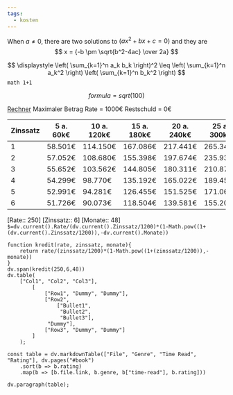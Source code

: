 ```yaml
---
tags:
  - kosten
---
```


When $a \ne 0$, there are two solutions to $(ax^2 + bx + c = 0)$ and they are 
$$ x = {-b \pm \sqrt{b^2-4ac} \over 2a} $$

$$
\displaystyle
\left( \sum_{k=1}^n a_k b_k \right)^2
\leq
\left( \sum_{k=1}^n a_k^2 \right)
\left( \sum_{k=1}^n b_k^2 \right)
$$
``math 1+1``
```math
formula= sqrt(100)
```

[Rechner](https://www.finanzfluss.de/rechner/kreditlaufzeit-berechnen/)
Maximaler Betrag
Rate = 1000€
Restschuld = 0€

|Zinssatz| 5 a. 60k€ |10 a. 120k€| 15 a. 180k€| 20 a. 240k€ | 25 a. 300k€ | 30 a. 360k€|
|-|-|-|-|-|-|-|
|1|58.501€|114.150€|167.086€|217.441€|265.342€|310.907€|
|2|57.052€|108.680€|155.398€|197.674€|235.930€|270.549€|
|3|55.652€|103.562€|144.805€|180.311€|210.876€|237.189€|
|4|54.299€|98.770€|135.192€|165.022€|189.452€|209.461€|
|5|52.991€|94.281€|126.455€|151.525€|171.060€|186.282€|
|6|51.726€|90.073€|118.504€|139.581€|155.207€|166.792€|


[Rate:: 250]
[Zinssatz:: 6]
[Monate:: 48]
`$=dv.current().Rate/(dv.current().Zinssatz/1200)*(1-Math.pow((1+(dv.current().Zinssatz/1200)),-dv.current().Monate))`

```dataviewjs
function kredit(rate, zinssatz, monate){
	return rate/(zinssatz/1200)*(1-Math.pow((1+(zinssatz/1200)),-monate))
}
dv.span(kredit(250,6,48))
dv.table(
    ["Col1", "Col2", "Col3"],
        [
            ["Row1", "Dummy", "Dummy"],
            ["Row2", 
                ["Bullet1",
                 "Bullet2",
                 "Bullet3"],
             "Dummy"],
            ["Row3", "Dummy", "Dummy"]
        ]
    );

const table = dv.markdownTable(["File", "Genre", "Time Read", "Rating"], dv.pages("#book")
    .sort(b => b.rating)
    .map(b => [b.file.link, b.genre, b["time-read"], b.rating]))

dv.paragraph(table);

```

